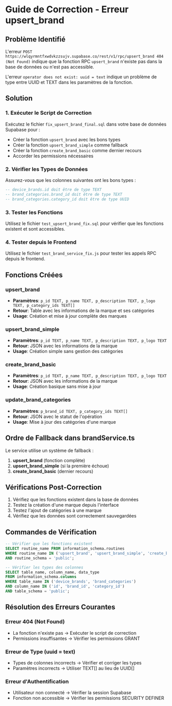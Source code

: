# Guide de Correction - Erreur upsert_brand

## Problème Identifié

L'erreur `POST https://wlqyrmntfxwdvkzzsujv.supabase.co/rest/v1/rpc/upsert_brand 404 (Not Found)` indique que la fonction RPC `upsert_brand` n'existe pas dans la base de données ou n'est pas accessible.

L'erreur `operator does not exist: uuid = text` indique un problème de type entre UUID et TEXT dans les paramètres de la fonction.

## Solution

### 1. Exécuter le Script de Correction

Exécutez le fichier `fix_upsert_brand_final.sql` dans votre base de données Supabase pour :

- Créer la fonction `upsert_brand` avec les bons types
- Créer la fonction `upsert_brand_simple` comme fallback
- Créer la fonction `create_brand_basic` comme dernier recours
- Accorder les permissions nécessaires

### 2. Vérifier les Types de Données

Assurez-vous que les colonnes suivantes ont les bons types :

```sql
-- device_brands.id doit être de type TEXT
-- brand_categories.brand_id doit être de type TEXT
-- brand_categories.category_id doit être de type UUID
```

### 3. Tester les Fonctions

Utilisez le fichier `test_upsert_brand_fix.sql` pour vérifier que les fonctions existent et sont accessibles.

### 4. Tester depuis le Frontend

Utilisez le fichier `test_brand_service_fix.js` pour tester les appels RPC depuis le frontend.

## Fonctions Créées

### upsert_brand
- **Paramètres**: `p_id TEXT, p_name TEXT, p_description TEXT, p_logo TEXT, p_category_ids TEXT[]`
- **Retour**: Table avec les informations de la marque et ses catégories
- **Usage**: Création et mise à jour complète des marques

### upsert_brand_simple
- **Paramètres**: `p_id TEXT, p_name TEXT, p_description TEXT, p_logo TEXT`
- **Retour**: JSON avec les informations de la marque
- **Usage**: Création simple sans gestion des catégories

### create_brand_basic
- **Paramètres**: `p_id TEXT, p_name TEXT, p_description TEXT, p_logo TEXT`
- **Retour**: JSON avec les informations de la marque
- **Usage**: Création basique sans mise à jour

### update_brand_categories
- **Paramètres**: `p_brand_id TEXT, p_category_ids TEXT[]`
- **Retour**: JSON avec le statut de l'opération
- **Usage**: Mise à jour des catégories d'une marque

## Ordre de Fallback dans brandService.ts

Le service utilise un système de fallback :

1. **upsert_brand** (fonction complète)
2. **upsert_brand_simple** (si la première échoue)
3. **create_brand_basic** (dernier recours)

## Vérifications Post-Correction

1. Vérifiez que les fonctions existent dans la base de données
2. Testez la création d'une marque depuis l'interface
3. Testez l'ajout de catégories à une marque
4. Vérifiez que les données sont correctement sauvegardées

## Commandes de Vérification

```sql
-- Vérifier que les fonctions existent
SELECT routine_name FROM information_schema.routines 
WHERE routine_name IN ('upsert_brand', 'upsert_brand_simple', 'create_brand_basic', 'update_brand_categories')
AND routine_schema = 'public';

-- Vérifier les types des colonnes
SELECT table_name, column_name, data_type 
FROM information_schema.columns 
WHERE table_name IN ('device_brands', 'brand_categories')
AND column_name IN ('id', 'brand_id', 'category_id')
AND table_schema = 'public';
```

## Résolution des Erreurs Courantes

### Erreur 404 (Not Found)
- La fonction n'existe pas → Exécuter le script de correction
- Permissions insuffisantes → Vérifier les permissions GRANT

### Erreur de Type (uuid = text)
- Types de colonnes incorrects → Vérifier et corriger les types
- Paramètres incorrects → Utiliser TEXT[] au lieu de UUID[]

### Erreur d'Authentification
- Utilisateur non connecté → Vérifier la session Supabase
- Fonction non accessible → Vérifier les permissions SECURITY DEFINER
















